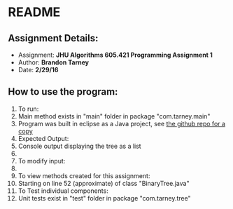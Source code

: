 # README

## Assignment Details:
- Assignment: **JHU Algorithms 605.421 Programming Assignment 1**
- Author: **Brandon Tarney**
- Date: **2/29/16**

## How to use the program:
1. To run:
  1. Main method exists in "main" folder in package "com.tarney.main"
  2. Program was built in eclipse as a Java project, see [the github repo for a copy](https://github.com/1amBulletproof/Alg_PA1)
2. Expected Output:
  1. Console output displaying the tree as a list
  2. 
3. To modify input:
  1.
4. To view methods created for this assignment:
  1. Starting on line 52 (approximate) of class "BinaryTree.java" 
5. To Test individual components:
  1. Unit tests exist in "test" folder in package "com.tarney.tree"
